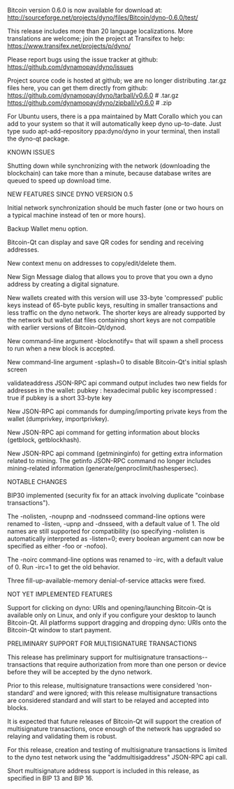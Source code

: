 Bitcoin version 0.6.0 is now available for download at:
http://sourceforge.net/projects/dyno/files/Bitcoin/dyno-0.6.0/test/

This release includes more than 20 language localizations.
More translations are welcome; join the
project at Transifex to help:
https://www.transifex.net/projects/p/dyno/

Please report bugs using the issue tracker at github:
https://github.com/dynamopay/dyno/issues

Project source code is hosted at github; we are no longer
distributing .tar.gz files here, you can get them
directly from github:
https://github.com/dynamopay/dyno/tarball/v0.6.0  # .tar.gz
https://github.com/dynamopay/dyno/zipball/v0.6.0  # .zip

For Ubuntu users, there is a ppa maintained by Matt Corallo which
you can add to your system so that it will automatically keep
dyno up-to-date.  Just type
sudo apt-add-repository ppa:dyno/dyno
in your terminal, then install the dyno-qt package.


KNOWN ISSUES

Shutting down while synchronizing with the network
(downloading the blockchain) can take more than a minute,
because database writes are queued to speed up download
time.


NEW FEATURES SINCE DYNO VERSION 0.5

Initial network synchronization should be much faster
(one or two hours on a typical machine instead of ten or more
hours).

Backup Wallet menu option.

Bitcoin-Qt can display and save QR codes for sending
and receiving addresses.

New context menu on addresses to copy/edit/delete them.

New Sign Message dialog that allows you to prove that you
own a dyno address by creating a digital
signature.

New wallets created with this version will
use 33-byte 'compressed' public keys instead of
65-byte public keys, resulting in smaller
transactions and less traffic on the dyno
network. The shorter keys are already supported
by the network but wallet.dat files containing
short keys are not compatible with earlier
versions of Bitcoin-Qt/dynod.

New command-line argument -blocknotify=<command>
that will spawn a shell process to run <command> 
when a new block is accepted.

New command-line argument -splash=0 to disable
Bitcoin-Qt's initial splash screen

validateaddress JSON-RPC api command output includes
two new fields for addresses in the wallet:
pubkey : hexadecimal public key
iscompressed : true if pubkey is a short 33-byte key

New JSON-RPC api commands for dumping/importing
private keys from the wallet (dumprivkey, importprivkey).

New JSON-RPC api command for getting information about
blocks (getblock, getblockhash).

New JSON-RPC api command (getmininginfo) for getting
extra information related to mining. The getinfo
JSON-RPC command no longer includes mining-related
information (generate/genproclimit/hashespersec).



NOTABLE CHANGES

BIP30 implemented (security fix for an attack involving
duplicate "coinbase transactions").

The -nolisten, -noupnp and -nodnsseed command-line
options were renamed to -listen, -upnp and -dnsseed,
with a default value of 1. The old names are still
supported for compatibility (so specifying -nolisten
is automatically interpreted as -listen=0; every
boolean argument can now be specified as either
-foo or -nofoo).

The -noirc command-line options was renamed to
-irc, with a default value of 0. Run -irc=1 to
get the old behavior.

Three fill-up-available-memory denial-of-service
attacks were fixed.


NOT YET IMPLEMENTED FEATURES

Support for clicking on dyno: URIs and
opening/launching Bitcoin-Qt is available only on Linux,
and only if you configure your desktop to launch
Bitcoin-Qt. All platforms support dragging and dropping
dyno: URIs onto the Bitcoin-Qt window to start
payment.


PRELIMINARY SUPPORT FOR MULTISIGNATURE TRANSACTIONS

This release has preliminary support for multisignature
transactions-- transactions that require authorization
from more than one person or device before they
will be accepted by the dyno network.

Prior to this release, multisignature transactions
were considered 'non-standard' and were ignored;
with this release multisignature transactions are
considered standard and will start to be relayed
and accepted into blocks.

It is expected that future releases of Bitcoin-Qt
will support the creation of multisignature transactions,
once enough of the network has upgraded so relaying
and validating them is robust.

For this release, creation and testing of multisignature
transactions is limited to the dyno test network using
the "addmultisigaddress" JSON-RPC api call.

Short multisignature address support is included in this
release, as specified in BIP 13 and BIP 16.
